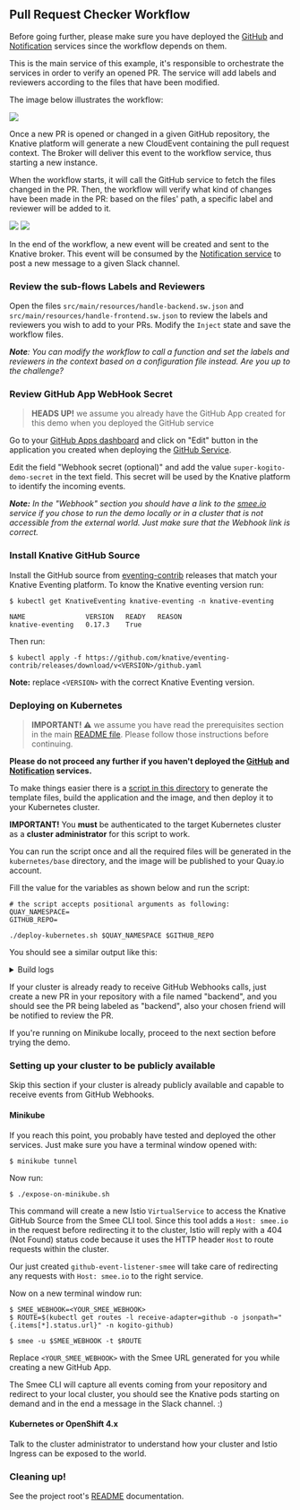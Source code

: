 ## Pull Request Checker Workflow

Before going further, please make sure you have deployed the [GitHub](../github-service) and [Notification](../notification-service)
services since the workflow depends on them.

This is the main service of this example, it's responsible to orchestrate the services in
order to verify an opened PR. The service will add labels and reviewers according
to the files that have been modified.

The image below illustrates the workflow:

![](docs/pr-checker-workflow.png)

Once a new PR is opened or changed in a given GitHub repository, the Knative platform will generate
a new CloudEvent containing the pull request context. The Broker will deliver this 
event to the workflow service, thus starting a new instance.

When the workflow starts, it will call the GitHub service to fetch the files changed in the PR.
Then, the workflow will verify what kind of changes have been made in the PR: 
based on the files' path, a specific label and reviewer will be added to it.

![](docs/handle-backend.png)
![](docs/handle-frontend.png)

In the end of the workflow, a new event will be created and sent to the Knative broker.
This event will be consumed by the [Notification service](../notification-service) 
to post a new message to a given Slack channel.

### Review the sub-flows Labels and Reviewers

Open the files `src/main/resources/handle-backend.sw.json` and `src/main/resources/handle-frontend.sw.json`
to review the labels and reviewers you wish to add to your PRs. Modify the `Inject` state
and save the workflow files.

_**Note**: You can modify the workflow to call a function and set the labels and reviewers
in the context based on a configuration file instead. Are you up to the challenge?_

### Review GitHub App WebHook Secret

> **HEADS UP!** we assume you already have the GitHub App created for this demo when
> you deployed the GitHub service

Go to your [GitHub Apps dashboard](https://github.com/settings/apps) and click on "Edit" button
in the application you created when deploying the [GitHub Service](../github-service). 

Edit the field "Webhook secret (optional)" and add the value `super-kogito-demo-secret`
in the text field. This secret will be used by the Knative platform to identify the incoming events.

_**Note:** In the "Webhook" section you should have a link to the [smee.io](https://smee.io/) service 
if you chose to run the demo locally or in a cluster that is not accessible from the external world.
Just make sure that the Webhook link is correct._ 

### Install Knative GitHub Source

Install the GitHub source from [eventing-contrib](https://github.com/knative/eventing-contrib/releases) releases that match your Knative Eventing
platform. To know the Knative eventing version run:

```shell script
$ kubectl get KnativeEventing knative-eventing -n knative-eventing

NAME               VERSION   READY   REASON
knative-eventing   0.17.3    True  
```

Then run:

```shell script
$ kubectl apply -f https://github.com/knative/eventing-contrib/releases/download/v<VERSION>/github.yaml
```

**Note:** replace `<VERSION>` with the correct Knative Eventing version.

### Deploying on Kubernetes

> **IMPORTANT! :warning:** we assume you have read the prerequisites section in the main
> [README file](../README.md). Please follow those instructions before continuing.

**Please do not proceed any further if you haven't deployed the [GitHub](../github-service) and [Notification](../notification-service) services.**

To make things easier there is a [script in this directory](deploy-kubernetes.sh) to generate the template
files, build the application and the image, and then deploy it to your Kubernetes cluster.

**IMPORTANT!** You **must** be authenticated to the target Kubernetes cluster as a **cluster administrator** for this script
to work.

You can run the script once and all the required files will be generated in the `kubernetes/base` directory, 
and the image will be published to your Quay.io account.

Fill the value for the variables as shown below and run the script:

```shell script
# the script accepts positional arguments as following:
QUAY_NAMESPACE=
GITHUB_REPO=

./deploy-kubernetes.sh $QUAY_NAMESPACE $GITHUB_REPO
```

You should see a similar output like this:

<details><summary>Build logs</summary>
```
---> Building and pushing image using tag quay.io/your_namespace/pr-checker-workflow:latest
STEP 1: FROM quay.io/kiegroup/kogito-runtime-jvm:1.31
STEP 2: ENV RUNTIME_TYPE quarkus
STEP 3: COPY target/*-runner.jar $KOGITO_HOME/bin
--> 58760d128d8
STEP 4: COPY target/lib $KOGITO_HOME/bin/lib
STEP 5: COMMIT quay.io/your_namespace/pr-checker-workflow:latest
--> 7bea1f647bc
Writing manifest to image destination
Writing manifest to image destination
Storing signatures
---> Applying objects to the cluster in the namespace kogito-github.
secret/github-webhook-secret unchanged
service/pr-checker-workflow-default-http unchanged
kogitoruntime.app.kiegroup.org/pr-checker-workflow configured
broker.eventing.knative.dev/default unchanged
trigger.eventing.knative.dev/pr-checker-listener unchanged
githubsource.sources.knative.dev/github-event-listener unchanged
sinkbinding.sources.knative.dev/pr-checker-sink unchanged
```
</details>

If your cluster is already ready to receive GitHub Webhooks calls, just create
a new PR in your repository with a file named "backend", and you should see the PR
being labeled as "backend", also your chosen friend will be notified to review the PR.

If you're running on Minikube locally, proceed to the next section before trying the demo.   

### Setting up your cluster to be publicly available

Skip this section if your cluster is already publicly available and capable
to receive events from GitHub Webhooks.

#### Minikube

If you reach this point, you probably have tested and deployed the other services. 
Just make sure you have a terminal window opened with:

```
$ minikube tunnel
```

Now run:

```
$ ./expose-on-minikube.sh
```

This command will create a new Istio `VirtualService` to access the Knative GitHub Source
from the Smee CLI tool. Since this tool adds a `Host: smee.io` in the request before redirecting
it to the cluster, Istio will reply with a 404 (Not Found) status code because it uses the
HTTP header `Host` to route requests within the cluster. 

Our just created `github-event-listener-smee` will take care of redirecting any requests 
with `Host: smee.io` to the right service.

Now on a new terminal window run:

```
$ SMEE_WEBHOOK=<YOUR_SMEE_WEBHOOK>
$ ROUTE=$(kubectl get routes -l receive-adapter=github -o jsonpath="{.items[*].status.url}" -n kogito-github)

$ smee -u $SMEE_WEBHOOK -t $ROUTE
```

Replace `<YOUR_SMEE_WEBHOOK>` with the Smee URL generated for you while creating a new GitHub App.

The Smee CLI will capture all events coming from your repository and redirect
to your local cluster, you should see the Knative pods starting on demand and in the end
a message in the Slack channel. :)

#### Kubernetes or OpenShift 4.x

Talk to the cluster administrator to understand how your cluster and Istio Ingress can be exposed to the world.  

### Cleaning up!

See the project root's [README](./README.md) documentation.